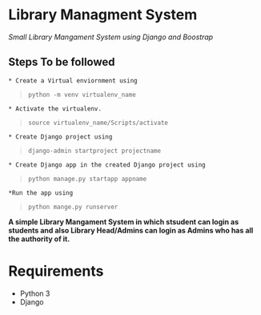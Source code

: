 # **Library Managment System**

*Small Library Mangament System using Django and Boostrap*

## Steps To be followed
    * Create a Virtual enviornment using 
 > `python -m venv virtualenv_name`

    * Activate the virtualenv.
> `source virtualenv_name/Scripts/activate`

    * Create Django project using
> `django-admin startproject projectname`

    * Create Django app in the created Django project using
   > `python manage.py startapp appname`

    *Run the app using
   > `python mange.py runserver`

**A simple Library Mangament System in which stsudent can login as students and also Library Head/Admins can login as Admins who has all the authority of it.**




# **Requirements**
* Python 3
* Django 



